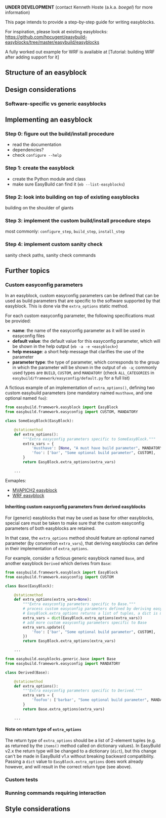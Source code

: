 **UNDER DEVELOPMENT** (contact Kenneth Hoste (a.k.a. _boegel_) for more information)

This page intends to provide a step-by-step guide for writing easyblocks.

For inspiration, please look at existing easyblocks: https://github.com/hpcugent/easybuild-easyblocks/tree/master/easybuild/easyblocks

A fully worked out example for WRF is available at [Tutorial: building WRF after adding support for it]

## Structure of an easyblock


## Design considerations


### Software-specific vs generic easyblocks



## Implementing an easyblock


### Step 0: figure out the build/install procedure

* read the documentation
* dependencies?
* check `configure --help`


### Step 1: create the easyblock

* create the Python module and class
* make sure EasyBuild can find it (`eb --list-easyblocks`)


### Step 2: look into building on top of existing easyblocks

building on the shoulder of giants


### Step 3: implement the custom build/install procedure steps

most commonly: `configure_step`, `build_step`, `install_step`


### Step 4: implement custom sanity check

sanity check paths, sanity check commands



## Further topics


### Custom easyconfig parameters

In an easyblock, custom easyconfig parameters can be defined that can be used as build parameters
that are specific to the software supported by that easyblock. This is done via the `extra_options`
static method.

For each custom easyconfig parameter, the following specifications must be provided:

* **name**: the name of the easyconfig parameter as it will be used in easyconfig files
* **default value**: the default value for this easyconfig parameter, which will be shown
  in the help output (`eb -a -e <easyblock>`)
* **help message**: a short help message that clarifies the use of the parameter
* **parameter type**: the type of parameter, which corresponds to the group in which the parameter
  will be shown in the output of `eb -a`; commonly used types are `BUILD`, `CUSTOM`, and `MANDATORY`
  (check `ALL_CATEGORIES` in `easybuild/framework/easyconfig/default.py` for a full list)

A fictious example of an implementation of `extra_options()`, defining two custom easybuild parameters
(one mandatory named `musthave`, and one optional named `foo`):

```python
from easybuild.framework.easyblock import EasyBlock
from easybuild.framework.easyconfig import CUSTOM, MANDATORY

class SomeEasyBlock(EasyBlock):

    @staticmethod
    def extra_options():
        """Extra easyconfig parameters specific to SomeEasyBlock."""
        extra_vars = {
            'musthave': [None, "A must have build parameter", MANDATORY],
            'foo': ['bar', "Some optional build parameter", CUSTOM],
        }
        return EasyBlock.extra_options(extra_vars)

    ...
```

Exmaples:
* [MVAPICH2 easyblock](https://github.com/hpcugent/easybuild-easyblocks/blob/master/easybuild/easyblocks/m/mvapich2.py)
* [WRF easyblock](https://github.com/hpcugent/easybuild-easyblocks/blob/master/easybuild/easyblocks/w/wrf.py)

#### Inheriting custom easyconfig parameters from derived easyblocks

For (generic) easyblocks that may be used as base for other easyblocks, special care must be taken
to make sure that the custom easyconfig parameters of both easyblocks are retained.

In that case, the `extra_options` method should feature an optional named parameter (by convention `extra_vars`),
that deriving easyblocks can define in their implementation of `extra_options`.

For example, consider a fictious generic easyblock named `Base`, and another easyblock `Derived` which derives from `Base`:

```python
from easybuild.framework.easyblock import EasyBlock
from easybuild.framework.easyconfig import CUSTOM

class Base(EasyBlock):

    @staticmethod
    def extra_options(extra_vars=None):
        """Extra easyconfig parameters specific to Base."""
        # process custom easyconfig parameters defined by deriving easyblocks via EasyBlock.extra_options (if any)
        # EasyBlock.extra_options returns a list of tuples, a dict is more appropriate (will be fixed in EasyBuild v2.0)
        extra_vars = dict(EasyBlock.extra_options(extra_vars))
        # add more custom easyconfig parameters specific to Base
        extra_vars.update({
            'foo': ['bar', "Some optional build parameter", CUSTOM],
        })
        return EasyBlock.extra_options(extra_vars)

    ...
```

```python
from easybuild.easyblocks.generic.base import Base
from easybuild.framework.easyconfig import MANDATORY

class Derived(Base):

    @staticmethod
    def extra_options():
        """Extra easyconfig parameters specific to Derived."""
        extra_vars = {
            'foofoo': ['barbar', "Some optional build parameter", MANDATORY],
        }
        return Base.extra_options(extra_vars)

    ...
```

#### Note on return type of `extra_options`

The return type of `extra_options` should be a list of 2-element tuples (e.g. as returned
by the `items()` method called on dictionary values). In EasyBuild v2.x the return type will be
changed to a dictionary (`dict`), but this change can't be made in EasyBuild v1.x without breaking
backward compatibility. Passing a `dict` value to `EasyBlock.extra_options` does work already however,
and will result in the correct return type (see above).


### Custom tests


### Running commands requiring interaction



## Style considerations

